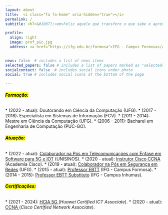 ```yaml
---
layout: about
title:  <i class="fa fa-home" aria-hidden="true"></i>
permalink: /
subtitle: <h7>&#10077;<em>Feliz aquele que transfere o que sabe e aprende o que ensina </em>&#10078;</h7>

profile:
  align: right
  image: prof_pic.jpg
  address: <a href="https://ifg.edu.br/formosa">IFG - Campus Formosa</a> <br>Rua 64, s/n - Esq. c/ Rua 11 - Parque Lago, Formosa - GO, 73813-816 <br> <a href="mailto:mario.lemes@ifg.edu.br">mario.lemes@ifg.edu.br</a>
  

news: false  # includes a list of news items
selected_papers: false # includes a list of papers marked as "selected={true}"
socialcontact: false  # includes social icons under photo
social: true # includes social icons at the bottom of the page

---
```


<h6><b><mark>Formação:</mark></b></h6>
* (2022 - atual): Doutorando em Ciência da Computação (UFG).
* (2017 - 2018): Especialista em Sistemas de Informação (FCV).
* (2011 - 2014): Mestre em Ciência da Computação (UFG).
* (2006 - 2011): Bacharel em Engenharia de Computação (PUC-GO).

<h6><b><mark>Atuação:</mark></b></h6>
* (2022 - atual): <a href="https://www.unisinos.br/pos/especializacao/telecomunicacoes-com-enfase-em-softwares-para-5g-e-iot/presencial/sao-leopoldo">Colaborador na Pós em Telecomunicações com Ênfase em Software para 5G e IOT</a> (UNISINOS).
* (2020 - atual): <a href="/assets/pdf/cisco-instructor.pdf">Instrutor Cisco CCNA</a> (Academia Cisco).
* (2019 - atual): <a href="https://inf.ufg.br/p/espseguranca">Colaborador na Pós em Segurança em Redes</a> (UFG).
* (2015 - atual): <a href="http://www.ifg.edu.br/component/content/article/158-ifg/campus/formosa/noticias-campus-formosa/2195">Professor EBTT</a> (IFG - Campus Formosa).
* (2014 - 2015): <a href="/assets/pdf/sub.pdf" target="_new">Professor EBTT Substituto</a> (IFG - Campus Inhumas).



<h6><b><mark>Certificações:</mark></b></h6>
* (2021 - 2024): <a href="/assets/pdf/hcia-5g-certificate.pdf" target="_new">HCIA 5G </a>(<em>Huawei Certified ICT Associate</em>). 
* (2020 - atual): <a href="/assets/pdf/CCNA.pdf" target="_new">CCNA </a>(<em>Cisco Certified Network Associate</em>).


<div data-iframe-width="145" data-iframe-height="232" data-share-badge-id="184f7270-f219-480c-884d-4fe9e2b10741" data-share-badge-host="https://www.youracclaim.com"></div><script type="text/javascript" async src="//cdn.youracclaim.com/assets/utilities/embed.js"></script>

<div data-iframe-width="145" data-iframe-height="232" data-share-badge-id="b32685fb-aa8d-4b7e-a9d2-9f07b389aa61" data-share-badge-host="https://www.youracclaim.com"></div><script type="text/javascript" async src="//cdn.youracclaim.com/assets/utilities/embed.js"></script>

<div data-iframe-width="145" data-iframe-height="232" data-share-badge-id="81280e79-be05-40e7-a6f4-c48a8f01a771" data-share-badge-host="https://www.youracclaim.com"></div><script type="text/javascript" async src="//cdn.youracclaim.com/assets/utilities/embed.js"></script>

<!-- ### Experiência Profissional
### Docência:

* (2021 - atual): Instrutor Huawei ICT 5G e IA/ Academia Huawei IFG - Câmpus Formosa

* (2020 - atual): Instrutor NetAcad Cisco CCNA/ Academia Cisco IFG - Câmpus Formosa

* (2019 - atual): Professor Colaborador na Pós-Graduação em Segurança em Redes e Sistemas / UFG

* (2015 - atual): Professor EBTT Dedicação Exclusiva / IFG - Câmpus Formosa.
Subárea: Sistemas de Computação

* (2014 - 2015): Professor EBTT Substituto / IFG - Câmpus Inhumas.
Subárea: Metodologia e Técnicas da Computação

### Gestão Acadêmica:
* (2021 - Atual): Coordenador de Administração Acadêmica da Pró-Reitoria de Ensino do IFG.
* (2017 - 2017): Coordenador Acadêmico do Departamento de Áreas Acadêmicas (DAA) do IFG - Câmpus Formosa.
* (2016 - 2017): Coordenador do Curso Superior de Tecnologia em Análise e Desenvolvimento de Sistemas.

### Áreas de Interesse
* Redes inteligentes usando técnicas de Inteligência Artificial e Machine Learning.
* Redes baseadas por Intenção
* Redes Definidas por Software.
* Redes de Comunicação.
* Redes 5G/Pós-5G.
* Redes Sem Fio Inteligentes.
* Automação e Programabilidade de Redes Virtualizadas (NFV).
* Internet das Coisas. -->

